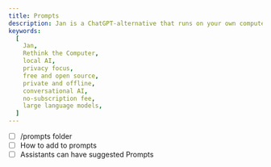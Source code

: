 ```yaml
---
title: Prompts
description: Jan is a ChatGPT-alternative that runs on your own computer, with a local API server.
keywords:
  [
    Jan,
    Rethink the Computer,
    local AI,
    privacy focus,
    free and open source,
    private and offline,
    conversational AI,
    no-subscription fee,
    large language models,
  ]
---
```


- [ ] /prompts folder
- [ ] How to add to prompts
- [ ] Assistants can have suggested Prompts
